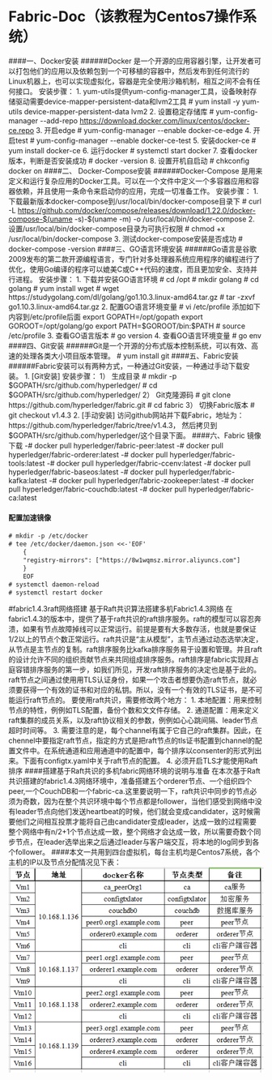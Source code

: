 # Fabric-Doc（该教程为Centos7操作系统）
 ####一、Docker安装
  ######Docker 是一个开源的应用容器引擎，让开发者可以打包他们的应用以及依赖包到一个可移植的容器中，然后发布到任何流行的Linux机器上，也可以实现虚拟化，容器是完全使用沙箱机制，相互之间不会有任何接口。
    安装步骤：
        1. yum-utils提供yum-config-manager工具，设备映射存储驱动需要device-mapper-persistent-data和lvm2工具
            # yum install -y yum-utils device-mapper-persistent-data lvm2
        2. 设置稳定存储库
            # yum-config-manager --add-repo https://download.docker.com/linux/centos/docker-ce.repo
        3. 开启edge
            # yum-config-manager --enable docker-ce-edge
        4. 开启test
            # yum-config-manager --enable docker-ce-test
        5. 安装docker-ce
            # yum install docker-ce
        6. 运行docker
            # systemctl start docker
        7. 查看docker版本，判断是否安装成功
            # docker -version
        8. 设置开机自启动
        # chkconfig docker on
  ####二、 Docker-Compose安装
   ######Docker-Compose 是用来定义和运行复杂应用的Docker工具。可以在一个文件中定义一个多容器应用和容器依赖，并且使用一条命令来启动你的应用，完成一切准备工作。
    安装步骤：
        1. 下载最新版本docker-compose到/usr/local/bin/docker-compose目录下
            # curl -L https://github.com/docker/compose/releases/download/1.22.0/docker-compose-$(uname -s)-$(uname -m) -o /usr/local/bin/docker-compose
        2. 设置/usr/local/bin/docker-compose目录为可执行权限
            # chmod +x /usr/local/bin/docker-compose
        3. 测试docker-compose安装是否成功
            # docker-compose -version
  ####三、GO语言环境安装
   ######Go语言是谷歌2009发布的第二款开源编程语言，专门针对多处理器系统应用程序的编程进行了优化，使用Go编译的程序可以媲美C或C++代码的速度，而且更加安全、支持并行进程。
    安装步骤：
    1. 下载并安装GO语言环境
        # cd /opt
        # mkdir golang
        # cd golang
        # yum install wget
        # wget https://studygolang.com/dl/golang/go1.10.3.linux-amd64.tar.gz
        # tar -zxvf go1.10.3.linux-amd64.tar.gz
    2. 配置GO语言环境变量
        # vi /etc/profile
        添加如下内容到/etc/profile后面
        export GOPATH=/opt/gopath
        export GOROOT=/opt/golang/go
        export PATH=$GOROOT/bin:$PATH
        # source /etc/profile
    3. 查看GO语言版本
        # go version
    4. 查看GO语言环境变量
        # go env
  ####四、Git安装
   ######Git是一个开源的分布式版本控制系统，可以有效、高速的处理各类大小项目版本管理。
    # yum install git
  ####五、Fabric安装
   ######Fabric安装可以有两种方式，一种通过Git安装，一种通过手动下载安装。
    1. [Git安装]
        安装步骤：
        1） 生成目录
            # mkdir -p $GOPATH/src/github.com/hyperledger/
            # cd $GOPATH/src/github.com/hyperledger/
        2） Git克隆源码
            # git clone https://github.com/hyperledger/fabric.git
            # cd fabric
        3） 切换Fabric版本
            # git checkout v1.4.3
    2. [手动安装]
          访问github网站并下载Fabric，地址为：https://github.com/hyperledger/fabric/tree/v1.4.3，
      然后拷贝到$GOPATH/src/github.com/hyperledger/这个目录下面。
  ####六、Fabric 镜像下载
    -# docker pull hyperledger/fabric-peer:latest
    -# docker pull hyperledger/fabric-orderer:latest
    -# docker pull hyperledger/fabric-tools:latest
    -# docker pull hyperledger/fabric-ccenv:latest
    -# docker pull hyperledger/fabric-baseos:latest
    -# docker pull hyperledger/fabric-kafka:latest
    -# docker pull hyperledger/fabric-zookeeper:latest
    -# docker pull hyperledger/fabric-couchdb:latest
    -# docker pull hyperledger/fabric-ca:latest
  #### 配置加速镜像
    # mkdir -p /etc/docker
    # tee /etc/docker/daemon.json <<-'EOF'
        {
        "registry-mirrors": ["https://8w1wqmsz.mirror.aliyuncs.com"]
        }
        EOF
    # systemctl daemon-reload
    # systemctl restart docker
#fabric1.4.3raft网络搭建
    基于Raft共识算法搭建多机Fabric1.4.3网络
    在fabric1.4.3的版本中，提供了基于raft共识的raft排序服务。raft的模型可以容忍奔溃，如果有节点故障掉线可以正常运行。前提是要有大多数存活，也就是要保证1/2以上的节点个数正常运行。raft共识是“主从模型”，主节点通过动态选举决定，从节点是主节点的复制。raft排序服务比kafka排序服务易于设置和管理。并且raft的设计允许不同的组织贡献节点来共同组成排序服务。raft排序是fabric实现拜占庭容错排序服务的第⼀步，如我们所见，开发raft排序服务的决定也是基于此的。raft节点之间通过使⽤用TLS认证身份，如果一个攻击者想要伪造raft节点，就必须要获得⼀个有效的证书和对应的私钥。所以，没有⼀个有效的TLS证书，是不可能运行raft节点的。 要使用raft共识，需要修改两个地⽅：
    1. 本地配置：用来控制节点的特性，例例如TLS配置，备份个数和⽂文件存储。
    2. 通道配置：用来定义raft集群的成员关系，以及raft协议相关的参数，例例如⼼心跳间隔、leader节点超时时间等。
    3. 需要注意的是，每个channel有属于它⾃己的raft集群。因此，在chennel中要指定raft节点，指定的方式是把raft节点的tls证书配置到channel的配置文件中。在系统通道和应用通道中的配置中，每个排序以consenter的形式列出来。下⾯有configtx.yaml中关于raft节点的配置。
    4. 必须开启TLS才能使用Raft排序
  ####搭建基于Raft共识的多机fabric网络环境的说明与准备
    在本次基于Raft共识搭建的fabric1.4.3网络环境中，准备搭建五个orderer节点、一个组织四个peer,一个CouchDB和一个fabric-ca.这里要说明一下，raft共识中同步的节点必须为奇数，因为在整个共识环境中每个节点都是follower，当他们感受到网络中没有leader节点向他们发送heartbeat的时候，他们就会变成candidater，这时候需要他们之间相互投票才能将自己由candidater变成leader，达成一致的过程需要整个网络中有n/2+1个节点达成一致，整个网络才会达成一致，所以需要奇数个同步节点，在leader选举出来之后通过leader与客户端交互，将本地的log同步到各个follower。
  ####本文一共用到四台虚拟机，每台主机均是Centos7系统，各个主机的IP以及节点分配情况见下表：
  ![deploy](deploy.png)
